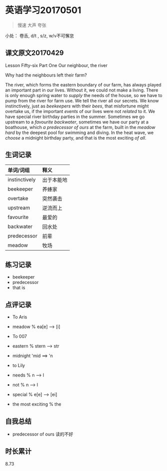 # 英语学习20170501

> 慢速 大声 夸张

小处： 卷舌, d/t , s/z, w/v不可懈怠

## 课文原文20170429

Lesson Fifty-six   Part One   Our neighbour, the river

Why had the neighbours left their farm?

The river, which forms the eastern boundary of our farm, has always played an important part in our lives.
Without it, we could not make a living.
There is only enough spring water to _supply_ the needs of the house, so we have to pump from the river for farm use. 
We tell the river all our secrets.
We know instinctively, just as _beekeepers_ with their _bees_, that misfortune might overtake us, if the important _events_ of our lives were not _related_ to it.
We have special river birthday parties in the summer.
Sometimes we go upstream to a _favourite backwater_, sometimes we have our party at a boathouse, which _a predecessor of ours_ at the farm, built in the _meadow_ _hard_ by the deepest pool for swimming and diving.
In the heat wave, we _choose_ a midnight birthday party, and that is the most exciting _of all_.

## 生词记录
| 单词/词组 | 释义  |
| :-----| :------|
| instinctively | 出于本能地 |
| beekeeper | 养蜂家 |
| overtake | 突然袭击 |
| upstream | 逆流而上 |
| favourite | 最爱的 |
| backwater | 回水处 |
| predecessor | 前辈 |
| meadow | 牧场 |
 
## 练习记录
* beekeeper
* predecessor
* that is  

## 点评记录
* To Aris
 * meadow % ea[e] --> [i]
  
* To 007
 * eastern % stern --> str
 * midnight  'mid ==> 'n  

* to Lily
 * needs % n --> l
 * not % n --> l
 * special % e[e] --> [ei]
 * the most exciting % the

## 自我总结
* predecessor of ours 读的不好

## 时长累计
8.73
